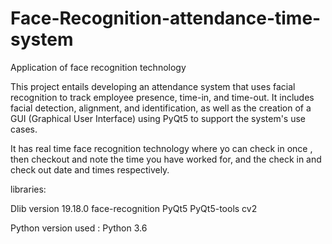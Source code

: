 # Face-Recognition-attendance-time-system
Application of face recognition technology

This project entails developing an attendance system that uses facial recognition to track employee presence, time-in, and time-out. It includes facial detection, alignment, and identification, as well as the creation of a GUI (Graphical User Interface) using PyQt5 to support the system's use cases. 


It has real time face recognition technology where yo can check in once , then checkout and note the time you have worked for, and the check in and check out date and times respectively.



libraries:

Dlib version 19.18.0
face-recognition
PyQt5
PyQt5-tools
cv2


Python version used : Python 3.6
